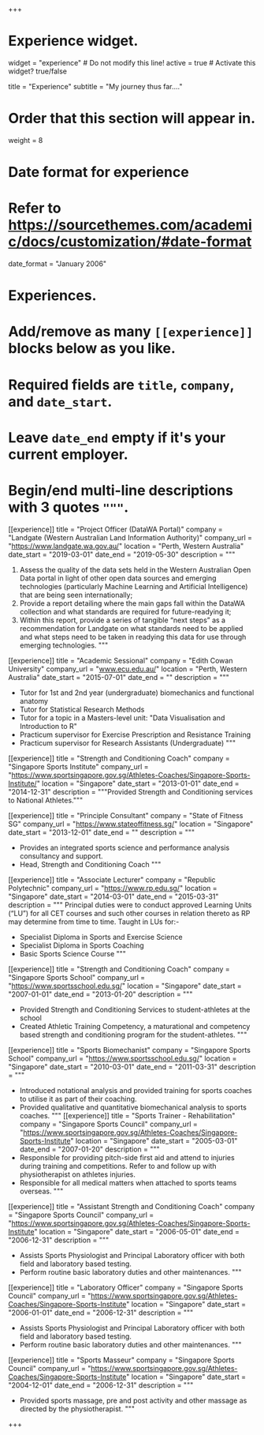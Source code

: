 +++
# Experience widget.
widget = "experience"  # Do not modify this line!
active = true  # Activate this widget? true/false

title = "Experience"
subtitle = "My journey thus far...."

# Order that this section will appear in.
weight = 8

# Date format for experience
#   Refer to https://sourcethemes.com/academic/docs/customization/#date-format
date_format = "January 2006"

# Experiences.
#   Add/remove as many `[[experience]]` blocks below as you like.
#   Required fields are `title`, `company`, and `date_start`.
#   Leave `date_end` empty if it's your current employer.
#   Begin/end multi-line descriptions with 3 quotes `"""`.
[[experience]]
  title = "Project Officer (DataWA Portal)"
  company = "Landgate (Western Australian Land Information Authority)"
  company_url = "https://www.landgate.wa.gov.au/"
  location = "Perth, Western Australia"
  date_start = "2019-03-01"
  date_end = "2019-05-30"
  description = """
  1) Assess the quality of the data sets held in the Western Australian Open Data portal in light of other open data sources and emerging technologies (particularly Machine Learning and Artificial Intelligence) that are being seen internationally;
  2) Provide a report detailing where the main gaps fall within the DataWA collection and what standards are required for future-readying it;
  3) Within this report, provide a series of tangible “next steps” as a recommendation for Landgate on what standards need to be applied and what steps need to be taken in readying this data for use through emerging technologies.
  """

[[experience]]
  title = "Academic Sessional"
  company = "Edith Cowan University"
  company_url = "www.ecu.edu.au/"
  location = "Perth, Western Australia"
  date_start = "2015-07-01"
  date_end = ""
  description = """
  * Tutor for 1st and 2nd year (undergraduate) biomechanics and functional anatomy
  * Tutor for Statistical Research Methods
  * Tutor for a topic in a Masters-level unit: "Data Visualisation and Introduction to R"
  * Practicum supervisor for Exercise Prescription and Resistance Training
  * Practicum supervisor for Research Assistants (Undergraduate) 
  """

[[experience]]
  title = "Strength and Conditioning Coach"
  company = "Singapore Sports Institute"
  company_url = "https://www.sportsingapore.gov.sg/Athletes-Coaches/Singapore-Sports-Institute/"
  location = "Singapore"
  date_start = "2013-01-01"
  date_end = "2014-12-31"
  description = """Provided Strength and Conditioning services to National Athletes."""

[[experience]]
  title = "Principle Consultant"
  company = "State of Fitness SG"
  company_url = "https://www.stateoffitness.sg/"
  location = "Singapore"
  date_start = "2013-12-01"
  date_end = ""
  description = """
  * Provides an integrated sports science and performance analysis consultancy and support. 
  * Head, Strength and Conditioning Coach
  """

[[experience]]
  title = "Associate Lecturer"
  company = "Republic Polytechnic"
  company_url = "https://www.rp.edu.sg/"
  location = "Singapore"
  date_start = "2014-03-01"
  date_end = "2015-03-31"
  description = """
  Principal duties were to conduct approved Learning Units (“LU”) for all CET courses and such other courses in relation thereto as RP may determine from time to time.
  Taught in LUs for:-
  * Specialist Diploma in Sports and Exercise Science
  * Specialist Diploma in Sports Coaching
  * Basic Sports Science Course
  """ 

[[experience]]
  title = "Strength and Conditioning Coach"
  company = "Singapore Sports School"
  company_url = "https://www.sportsschool.edu.sg/"
  location = "Singapore"
  date_start = "2007-01-01"
  date_end = "2013-01-20"
  description = """
  * Provided Strength and Conditioning Services to student-athletes at the school 
  * Created Athletic Training Competency, a maturational and competency based strength and conditioning program for the student-athletes.
  """

[[experience]]
  title = "Sports Biomechanist"
  company = "Singapore Sports School"
  company_url = "https://www.sportsschool.edu.sg/"
  location = "Singapore"
  date_start = "2010-03-01"
  date_end = "2011-03-31"
  description = """
  * Introduced notational analysis and provided training for sports coaches to utilise it as part of their coaching. 
  * Provided qualitative and quantitative biomechanical analysis to sports coaches.
  """
[[experience]]
  title = "Sports Trainer - Rehabilitation"
  company = "Singapore Sports Council"
  company_url = "https://www.sportsingapore.gov.sg/Athletes-Coaches/Singapore-Sports-Institute"
  location = "Singapore"
  date_start = "2005-03-01"
  date_end = "2007-01-20"
  description = """
  * Responsible for providing pitch-side first aid and attend to injuries during training and competitions. Refer to and follow up with physiotherapist on athletes injuries. 
  * Responsible for all medical matters when attached to sports teams overseas.
  """

[[experience]]
  title = "Assistant Strength and Conditioning Coach"
  company = "Singapore Sports Council"
  company_url = "https://www.sportsingapore.gov.sg/Athletes-Coaches/Singapore-Sports-Institute"
  location = "Singapore"
  date_start = "2006-05-01"
  date_end = "2006-12-31"
  description = """
  * Assists Sports Physiologist and Principal Laboratory officer with both field and laboratory based testing. 
  * Perform routine basic laboratory duties and other maintenances.
  """

[[experience]]
  title = "Laboratory Officer"
  company = "Singapore Sports Council"
  company_url = "https://www.sportsingapore.gov.sg/Athletes-Coaches/Singapore-Sports-Institute"
  location = "Singapore"
  date_start = "2006-01-01"
  date_end = "2006-12-31"
  description = """
  * Assists Sports Physiologist and Principal Laboratory officer with both field and laboratory based testing. 
  * Perform routine basic laboratory duties and other maintenances.
  """

[[experience]]
  title = "Sports Masseur"
  company = "Singapore Sports Council"
  company_url = "https://www.sportsingapore.gov.sg/Athletes-Coaches/Singapore-Sports-Institute"
  location = "Singapore"
  date_start = "2004-12-01"
  date_end = "2006-12-31"
  description = """
  * Provided sports massage, pre and post activity and other massage as directed by the physiotherapist. 
  """

+++
